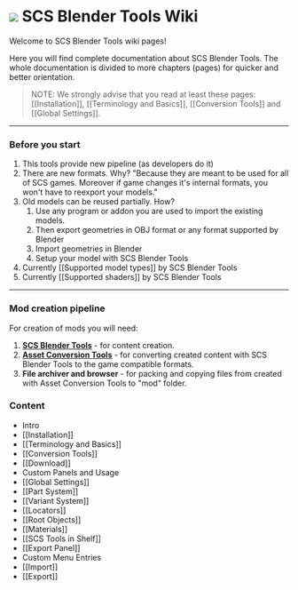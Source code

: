 # ![](https://github.com/SCSSoftware/BlenderTools/blob/master/addon/io_scs_tools/ui/icons/.icon_scs_bt_logo.png?raw=true) SCS Blender Tools Wiki
Welcome to SCS Blender Tools wiki pages!

Here you will find complete documentation about SCS Blender Tools. The whole documentation is divided to more chapters (pages) for quicker and better orientation.

> NOTE: We strongly advise that you read at least these pages: [[Installation]], [[Terminology and Basics]], [[Conversion Tools]] and [[Global Settings]].


***

### Before you start

1. This tools provide new pipeline (as developers do it)
2. There are new formats. Why? "Because they are meant to be used for all of SCS games. Moreover if game changes it's internal formats, you won't have to reexport your models."
3. Old models can be reused partially. How? 
   1. Use any program or addon you are used to import the existing models. 
   2. Then export geometries in OBJ format or any format supported by Blender
   3. Import geometries in Blender
   4. Setup your model with SCS Blender Tools 
4. Currently [[Supported model types]] by SCS Blender Tools
5. Currently [[Supported shaders]] by SCS Blender Tools


***


### Mod creation pipeline

For creation of mods you will need:

1. **[SCS Blender Tools](https://github.com/SCSSoftware/BlenderTools/wiki/Download)** - for content creation.
2. **[Asset Conversion Tools](https://github.com/SCSSoftware/BlenderTools/wiki/Conversion-Tools)** - for converting created content with SCS Blender Tools to the game compatible formats.
3. **File archiver and browser** - for packing and copying files from created with Asset Conversion Tools to "mod" folder.


### Content

* Intro
 * [[Installation]]
 * [[Terminology and Basics]]
 * [[Conversion Tools]]
* [[Download]]
* Custom Panels and Usage
 * [[Global Settings]]
 * [[Part System]]
 * [[Variant System]]
 * [[Locators]]
 * [[Root Objects]]
 * [[Materials]]
 * [[SCS Tools in Shelf]]
 * [[Export Panel]]
* Custom Menu Entries
 * [[Import]]
 * [[Export]]